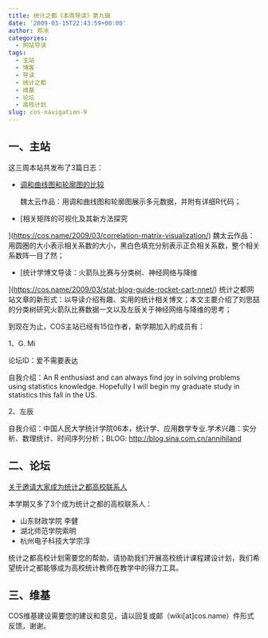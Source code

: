 ```yaml
---
title: 统计之都《本周导读》第九辑
date: '2009-03-15T22:43:59+00:00'
author: 郑冰
categories:
  - 网站导读
tags:
  - 主站
  - 博客
  - 导读
  - 统计之都
  - 维基
  - 论坛
  - 高校计划
slug: cos-navigation-9
---
```


## 一、主站

这三周本站共发布了3篇日志：

  * [调和曲线图和轮廓图的比较](https://cos.name/2009/03/parallel-coordinates-and-andrews-curve/)
  
    魏太云作品：用调和曲线图和轮廓图展示多元数据，并附有详细R代码；
  * [相关矩阵的可视化及其新方法探究
  
](https://cos.name/2009/03/correlation-matrix-visualization/) 魏太云作品：用圆圈的大小表示相关系数的大小，黑白色填充分别表示正负相关系数，整个相关系数阵一目了然；
  * [统计学博文导读：火箭队比赛与分类树、神经网络与降维
  
](https://cos.name/2009/03/stat-blog-guide-rocket-cart-nnet/) 统计之都网站文章的新形式：以导读介绍有趣、实用的统计相关博文；本文主要介绍了刘思喆的分类树研究火箭队比赛数据一文以及左辰关于神经网络与降维的思考；

到现在为止，COS主站已经有15位作者，新学期加入的成员有：

1、G. Mi
  
论坛ID：爱不需要表达
  
自我介绍：An R enthusiast and can always find joy in solving problems using statistics knowledge. Hopefully I will begin my graduate study in statistics this fall in the US.

2、左辰
  
自我介绍：中国人民大学统计学院06本，统计学、应用数学专业.学术兴趣：实分析、数理统计、时间序列分析；BLOG: <a href="http://blog.sina.com.cn/annihiland" target="_blank">http://blog.sina.com.cn/annihiland</a>

## 二、论坛

[关于邀请大家成为统计之都高校联系人](https://cos.name/cn/topic/13026)

本学期又多了3个成为统计之都的高校联系人：

  * 山东财政学院 李健
  * 湖北师范学院索明
  * 杭州电子科技大学宗淳

统计之都高校计划需要您的帮助，请协助我们开展高校统计课程建设计划，我们希望统计之都能够成为高校统计教师在教学中的得力工具。

## 三、维基

COS维基建设需要您的建议和意见，请以回复或邮（wiki[at]cos.name）件形式反馈，谢谢。
